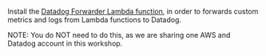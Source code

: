 Install the [Datadog Forwarder Lambda function](https://console.aws.amazon.com/lambda/home?region=us-east-1#/create/app?applicationId=arn:aws:serverlessrepo:us-east-1:464622532012:applications/Datadog-Log-Forwarder), in order to forwards custom metrics and logs from Lambda functions to Datadog.

NOTE: You do NOT need to do this, as we are sharing one AWS and Datadog account in this workshop.